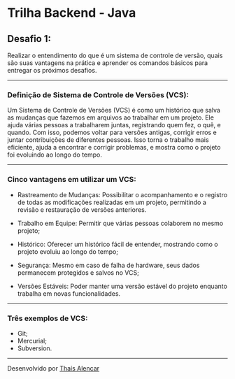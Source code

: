 
# Trilha Backend - Java


## Desafio 1:
Realizar o entendimento do que é um 
sistema de controle de versão, quais são suas vantagens na prática e aprender os 
comandos básicos para entregar os próximos desafios.
__________________________________________

### Definição de Sistema de Controle de Versões (VCS):

Um Sistema de Controle de Versões (VCS) é como um histórico que salva as mudanças que fazemos em arquivos ao trabalhar em um projeto. Ele ajuda várias pessoas a trabalharem juntas, registrando quem fez, o quê, e quando. Com isso, podemos voltar para versões antigas, corrigir erros e juntar contribuições de diferentes pessoas. Isso torna o trabalho mais eficiente, ajuda a encontrar e corrigir problemas, e mostra como o projeto foi evoluindo ao longo do tempo.

__________________________________________

### Cinco vantagens em utilizar um VCS:

- Rastreamento de Mudanças: Possibilitar o acompanhamento e o registro de todas as modificações realizadas em um projeto, permitindo a revisão e restauração de versões anteriores.

- Trabalho em Equipe: Permitir que várias pessoas colaborem no mesmo projeto;

- Histórico: Oferecer um histórico fácil de entender, mostrando como o projeto evoluiu ao longo do tempo;

- Segurança: Mesmo em caso de falha de hardware, seus dados permanecem protegidos e salvos no VCS;

- Versões Estáveis: Poder manter uma versão estável do projeto enquanto trabalha em novas funcionalidades.

__________________________________________

### Três exemplos de VCS:

- Git;
- Mercurial;
- Subversion.

__________________________________________

Desenvolvido por [Thaís Alencar](https://www.linkedin.com/in/alencartha)

